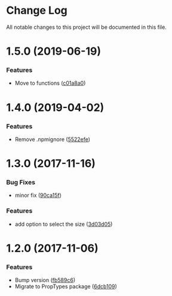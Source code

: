 # Change Log

All notable changes to this project will be documented in this file.

<a name="1.5.0"></a>
# 1.5.0 (2019-06-19)


### Features

* Move to functions ([c01a8a0](https://github.com/SUI-Components/schibsted-spain-components/commit/c01a8a0))



<a name="1.4.0"></a>
# 1.4.0 (2019-04-02)


### Features

* Remove .npmignore ([5522efe](https://github.com/SUI-Components/schibsted-spain-components/commit/5522efe))



<a name="1.3.0"></a>
# 1.3.0 (2017-11-16)


### Bug Fixes

* minor fix ([90ca15f](https://github.com/SUI-Components/schibsted-spain-components/commit/90ca15f))


### Features

* add option to select  the size ([3d03d05](https://github.com/SUI-Components/schibsted-spain-components/commit/3d03d05))



<a name="1.2.0"></a>
# 1.2.0 (2017-11-06)


### Features

* Bump version ([fb589c6](https://github.com/SUI-Components/schibsted-spain-components/commit/fb589c6))
* Migrate to PropTypes package ([6dcb109](https://github.com/SUI-Components/schibsted-spain-components/commit/6dcb109))



